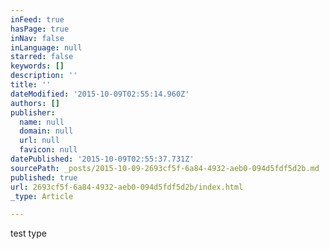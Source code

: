 ```yaml
---
inFeed: true
hasPage: true
inNav: false
inLanguage: null
starred: false
keywords: []
description: ''
title: ''
dateModified: '2015-10-09T02:55:14.960Z'
authors: []
publisher:
  name: null
  domain: null
  url: null
  favicon: null
datePublished: '2015-10-09T02:55:37.731Z'
sourcePath: _posts/2015-10-09-2693cf5f-6a84-4932-aeb0-094d5fdf5d2b.md
published: true
url: 2693cf5f-6a84-4932-aeb0-094d5fdf5d2b/index.html
_type: Article

---
```

test type